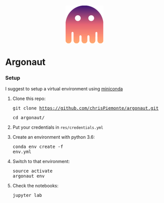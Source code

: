<p align="center"> <img src="https://raw.githubusercontent.com/chrisPiemonte/argonaut/master/res/img/argonaut.png" width="120"/></p>

# Argonaut

### Setup
I suggest to setup a virtual environment using [miniconda](http://conda.pydata.org/miniconda.html)

1. Clone this repo:  <pre>git clone https://github.com/chrisPiemonte/argonaut.git</pre> <pre>cd argonaut/</pre>

2. Put your credentials in ```res/credentials.yml```

3. Create an environment with python 3.6: <pre>conda env create -f env.yml</pre>

4. Switch to that environment: <pre>source activate argonaut_env</pre>

5. Check the notebooks: <pre>jupyter lab</pre>
